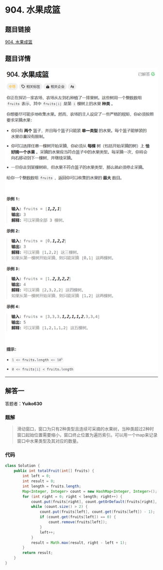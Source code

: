 # 904. 水果成篮
## 题目链接  
[904. 水果成篮](https://leetcode.cn/problems/fruit-into-baskets/description/)
## 题目详情
![题目图片](Img/904.png)

***
## 解答一
答题者：**Yuiko630**

### 题解
>滑动窗口，窗口为只有2种类型且连续可采摘的水果树，当种类超过2种时窗口起始位置需要缩小，窗口终止位置为遍历索引。可以用一个map来记录窗口中水果类型及其对应的数量。

### 代码
``` Java
class Solution {
    public int totalFruit(int[] fruits) {
        int left = 0;
        int result = 0;
        int length = fruits.length;
        Map<Integer, Integer> count = new HashMap<Integer, Integer>();
        for (int right = 0; right < length; right++) {
            count.put(fruits[right], count.getOrDefault(fruits[right], 0) + 1);
            while (count.size() > 2) {
                count.put(fruits[left], count.get(fruits[left]) - 1);
                if (count.get(fruits[left]) == 0) {
                    count.remove(fruits[left]);
                }
                left++;
            }
            result = Math.max(result, right - left + 1);
        }
        return result;
    }
}
```


